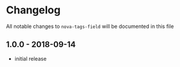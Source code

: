 # Changelog

All notable changes to `nova-tags-field` will be documented in this file

## 1.0.0 - 2018-09-14

- initial release
